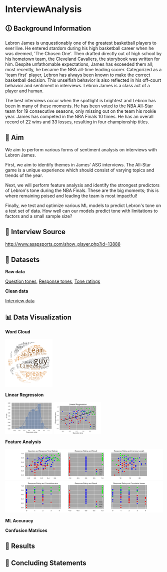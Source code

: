 # InterviewAnalysis
## 🛈 Background Information
Lebron James is unquestionably one of the greatest basketball players to ever live. He entered stardom during his high basketball career when he was deemed, 'The Chosen One'. Then drafted directly out of high school by his hometown team, the Cleveland Cavaliers, the storybook was written for him. Despite unfathomable expectations, James has exceeded them all; most recently, he became the NBA all-time leading scorer. Categorized as a 'team first' player, Lebron has always been known to make the correct basketball decision. This unselfish behavior is also reflected in his off-court behavior and sentiment in interviews. Lebron James is a class act of a player and human. 

The best interviews occur when the spotlight is brightest and Lebron has been in many of these moments. He has been voted to the NBA All-Star team for 19 consecutive seasons, only missing out on the team his rookie year. James has competed in the NBA Finals 10 times. He has an overall record of 22 wins and 33 losses, resulting in four championship titles. 

## 🎯 Aim
We aim to perform various forms of sentiment analysis on interviews with Lebron James. 

First, we aim to identify themes in James' ASG interviews. The All-Star game is a unique experience which should consist of varying topics and trends of the year. 

Next, we will perform feature analysis and identify the strongest predictors of Lebron's tone during the NBA Finals. These are the big moments; this is where remaining poised and leading the team is most impactful! 

Finally, we test and optimize various ML models to predict Lebron's tone on a test set of data. How well can our models predict tone with limitations to factors and a small sample size? 

## :mag_right: Interview Source
http://www.asapsports.com/show_player.php?id=13888

## 📁 Datasets
**Raw data**

[Question tones](https://github.com/BryceDecker/InterviewAnalysis/blob/main/Data_sets/Question_tones.csv), [Response tones](https://github.com/BryceDecker/InterviewAnalysis/blob/main/Data_sets/Response_tones.csv), [Tone ratings](https://github.com/BryceDecker/InterviewAnalysis/blob/main/Data_sets/raw/Interview_Tone_Rating.csv)

**Clean data**

[Interview data](https://github.com/BryceDecker/InterviewAnalysis/blob/main/Data_sets/clean/Interview_analysis_final.csv)

## 📊 Data Visualization
**Word Cloud**

<img src="Data_visuals/Bball_wordcloud.png" width="30%"> 

**Linear Regression**

<img src="Data_visuals/RR_distribution.png" width="30%"> <img src="Data_visuals/lin_reg.png" width="30%">

**Feature Analysis**

<img src="Data_visuals/Variable_analysis.png" heigth="30%"> <img src="Data_visuals/Chosen_Variable_analysis.png" heigth="30%">

**ML Accuracy**

**Confusion Matrices**

## :bookmark_tabs: Results

## :closed_book: Concluding Statements
